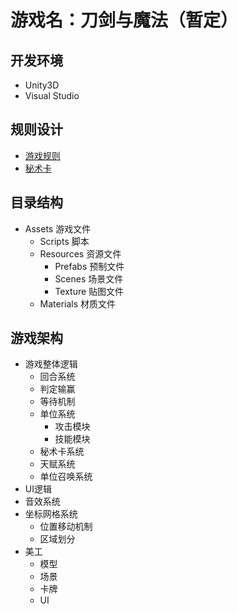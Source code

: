 # 游戏名：刀剑与魔法（暂定）
## 开发环境
* Unity3D
* Visual Studio
## 规则设计
* [游戏规则](https://github.com/BATTLEHAWK00/MyFirstGame/blob/master/GameRules.md)<br>
* [秘术卡](https://github.com/BATTLEHAWK00/MyFirstGame/blob/master/Cards.md)
## 目录结构
* Assets 游戏文件
    * Scripts 脚本
    * Resources 资源文件
        * Prefabs 预制文件
        * Scenes 场景文件
        * Texture 贴图文件
    * Materials 材质文件
## 游戏架构
* 游戏整体逻辑
    * 回合系统
    * 判定输赢
    * 等待机制
    * 单位系统
        * 攻击模块
        * 技能模块
    * 秘术卡系统
    * 天赋系统
    * 单位召唤系统
* UI逻辑
* 音效系统
* 坐标网格系统
    * 位置移动机制
    * 区域划分
* 美工
    * 模型
    * 场景
    * 卡牌
    * UI

